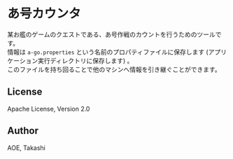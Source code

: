 あ号カウンタ
==========

某お艦のゲームのクエストである、あ号作戦のカウントを行うためのツールです。  
情報は `a-go.properties` という名前のプロパティファイルに保存します (アプリケーション実行ディレクトリに保存します) 。  
このファイルを持ち回ることで他のマシンへ情報を引き継ぐことができます。

License
-------

Apache License, Version 2.0

Author
------

AOE, Takashi
